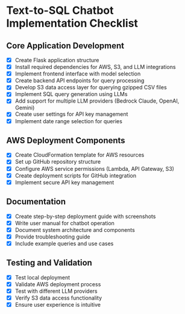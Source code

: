 # Text-to-SQL Chatbot Implementation Checklist

## Core Application Development
- [x] Create Flask application structure
- [x] Install required dependencies for AWS, S3, and LLM integrations
- [x] Implement frontend interface with model selection
- [x] Create backend API endpoints for query processing
- [x] Develop S3 data access layer for querying gzipped CSV files
- [x] Implement SQL query generation using LLMs
- [x] Add support for multiple LLM providers (Bedrock Claude, OpenAI, Gemini)
- [x] Create user settings for API key management
- [x] Implement date range selection for queries

## AWS Deployment Components
- [x] Create CloudFormation template for AWS resources
- [x] Set up GitHub repository structure
- [x] Configure AWS service permissions (Lambda, API Gateway, S3)
- [x] Create deployment scripts for GitHub integration
- [x] Implement secure API key management

## Documentation
- [x] Create step-by-step deployment guide with screenshots
- [x] Write user manual for chatbot operation
- [x] Document system architecture and components
- [x] Provide troubleshooting guide
- [x] Include example queries and use cases

## Testing and Validation
- [x] Test local deployment
- [x] Validate AWS deployment process
- [x] Test with different LLM providers
- [x] Verify S3 data access functionality
- [x] Ensure user experience is intuitive
